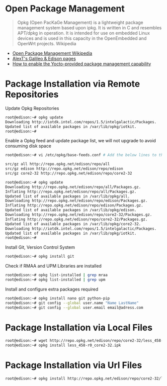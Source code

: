 # Open Package Management

> Opkg (Open PacKaGe Management) is a lightweight package management system based upon ipkg. It is written in C and resembles APT/dpkg in operation. It is intended for use on embedded Linux devices and is used in this capacity in the OpenEmbedded and OpenWrt projects. Wikipedia

- [Open Package Management Wikipedia](https://en.wikipedia.org/wiki/Opkg)
- [AlexT's Galileo & Edison pages](http://alextgalileo.altervista.org/package-repo-configuration-instructions.html)
- [How to enable the Yocto-provided package management capability](https://communities.intel.com/thread/48408)

# Package Installation via Remote Repositories

Update Opkg Repositories

```sh
root@edison:~# opkg update
Downloading http://iotdk.intel.com/repos/1.5/intelgalactic/Packages.
Updated list of available packages in /var/lib/opkg/iotkit.
root@edison:~#
```

Enable a Opkg feed and update package list, we will not upgrade to avoid consuming disk space

```sh
root@edison:~# vi /etc/opkg/base-feeds.conf # Add the below lines to the opened file
```

```sh
src/gz all http://repo.opkg.net/edison/repo/all
src/gz edison http://repo.opkg.net/edison/repo/edison
src/gz core2-32 http://repo.opkg.net/edison/repo/core2-32
```

```sh
root@edison:~# opkg update
Downloading http://repo.opkg.net/edison/repo/all/Packages.gz.
Inflating http://repo.opkg.net/edison/repo/all/Packages.gz.
Updated list of available packages in /var/lib/opkg/all.
Downloading http://repo.opkg.net/edison/repo/edison/Packages.gz.
Inflating http://repo.opkg.net/edison/repo/edison/Packages.gz.
Updated list of available packages in /var/lib/opkg/edison.
Downloading http://repo.opkg.net/edison/repo/core2-32/Packages.gz.
Inflating http://repo.opkg.net/edison/repo/core2-32/Packages.gz.
Updated list of available packages in /var/lib/opkg/core2-32.
Downloading http://iotdk.intel.com/repos/1.5/intelgalactic/Packages.
Updated list of available packages in /var/lib/opkg/iotkit.
root@edison:~# 
```

Install Git, Version Control System

```sh
root@edison:~# opkg install git
```

Check if RMAA and UPM Libraries are installed

```sh
root@edison:~# opkg list-installed | grep mraa
root@edison:~# opkg list-installed | grep upm
```

Install and configure extra packages required

```sh
root@edison:~# opkg install nano git python-pip
root@edison:~# git config --global user.name "Name LastName"
root@edison:~# git config --global user.email email@adress.com
```

# Package Installation via Local Files

```sh
root@edison:~# wget http://repo.opkg.net/edison/repo/core2-32/less_458-r0_core2-32.ipk
root@edison:~# opkg install less_458-r0_core2-32.ipk
```

# Package Installation via Url Files

```sh
root@edison:~# opkg install http://repo.opkg.net/edison/repo/core2-32/less_458-r0_core2-32.ipk
```
